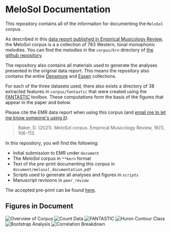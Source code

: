 # MeloSol Documentation  

This repository contains all of the informaiton for documenting the `MeloSol` corpus. 

As described in this [data report published in Empirical Musicology Review](https://emusicology.org/article/view/7645), the MeloSol corpus is a a collection of 783 Western, tonal monophonic melodies.
You can find the melodies in the `corpus/krn` directory of [the github repository](https://github.com/davidjohnbaker1/melosol).

The repository also contains all materials used to generate the analyses presented in the original data report.
This means the repository also contains the entire [Densmore](https://kern.humdrum.org/help/data/) and [Essen](http://kern.ccarh.org/browse?l=essen) collections.

For each of the three datasets used, there also exists a directory of 38 extracted features in `corpus/fantastic` that were created using the [FANTASTIC](http://www.doc.gold.ac.uk/isms/m4s/FANTASTIC_docs.pdf) toolbox.
These computations form the basis of the figures that appear in the paper and below. 

Please cite the EMR data report when using this corpus (and [email me to let me know someone's using it](mailto:davidjohnbaker1@gmail.com)).

> Baker, D. (2021). MeloSol corpus. Empirical Musicology Review, 16(1), 106-113.

In this repository, you will find the following:

* Initial submission to EMR under `document`
* The _MeloSol_ corpus in `**kern` format
* Text of the pre-print documenting this corpus in `document/melosol_documentation.pdf`
* Scripts used to generate all analyses and figures in `scripts` 
* Manuscript revisions in `peer_review`

The accepted pre-print can be found [here](https://psyarxiv.com/cmwr6).

## Figures in Document

![Overview of Corpus](img/Figure_1.png)
![Count Data](img/Figure_2.png)
![FANTASTIC](img/Figure_3.png)
![Huron Contour Class](img/Figure_4.png)
![Bootstrap Analysis](img/Figure_5.png)
![Correlation Breakdown](img/Figure_6.png)


